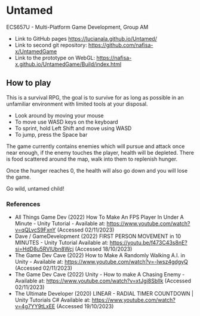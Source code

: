# Untamed
ECS657U - Multi-Platform Game Development, Group AM

- Link to GitHub pages https://lucianala.github.io/Untamed/
- Link to second git repository: https://github.com/nafisa-x/UntamedGame
- Link to the prototype on WebGL: https://nafisa-x.github.io/UntamedGame/Build/index.html

## How to play

This is a survival RPG, the goal is to survive for as long as possible in an unfamiliar environment with limited tools at your disposal.

- Look around by moving your mouse
- To move use WASD keys on the keyboard
- To sprint, hold Left Shift and move using WASD
- To jump, press the Space bar

The game currently contains enemies which will pursue and attack once near enough, if the enemy touches the player, health will be depleted.
There is food scattered around the map, walk into them to replenish hunger.

Once the hunger reaches 0, the health will also go down and you will lose the game.

Go wild, untamed child!

### References

- All Things Game Dev (2022) How To Make An FPS Player In Under A Minute - Unity Tutorial - Available at: https://www.youtube.com/watch?v=qQLvcS9FxnY (Accessed 02/11/2023)
- Dave / GameDevelopment (2022) FIRST PERSON MOVEMENT in 10 MINUTES - Unity Tutorial Available at: https://youtu.be/f473C43s8nE?si=HdD8u5RVlUbn8Wcj (Accessed 18/10/2023)
- The Game Dev Cave (2022) How to Make A Randomly Walking A.I. in Unity - Available at: https://www.youtube.com/watch?v=-Iwsz4gdgyQ (Accessed 02/11/2023)
- The Game Dev Cave (2022) Unity - How to make A Chasing Enemy - Available at: https://www.youtube.com/watch?v=xtJgi8SblIk (Accessed 02/11/2023)
- The Ultimate Developer (2020) LINEAR - RADIAL TIMER COUNTDOWN | Unity Tutorials C# Available at: https://www.youtube.com/watch?v=4g7YY9tLxEE (Accessed 19/10/2023)

